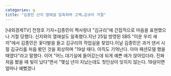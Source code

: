 ```yaml
---
categories: g
title: "김종민 신지 열애설 일축하며 고백…김규리 거절"
---
```

[내외경제TV] 전정호 기자=김종민이 짝사랑녀 "김규리"에 간접적으로 마음을 표현했으나 거절 당했다. 신지와의 열애설도 일축했다.지난 25일 방영된 SBS "미운 우리 새끼"에서 김종민은 꽃다발을 들고 김규리의 작업실을 찾았다.이날 김종민은 과거 댄서 시절 김규리를 처음 봤던 것을 회상하며 "19살 때다. 아직도 기억난다. 아마 패션모델 했을 때였다"라고 말했다. 이어 "어느 대기실에 들어갔는데 되게 예쁜 애가 앉아있더라. 진짜 처음 봤을 때 빛이 났다"면서 "몇십 년이 지났는데도 첫인상이 잊히지 않는다. 19살이면 얼마나 예뻤겠나
